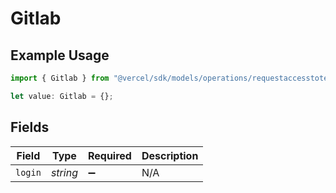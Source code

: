 # Gitlab

## Example Usage

```typescript
import { Gitlab } from "@vercel/sdk/models/operations/requestaccesstoteam.js";

let value: Gitlab = {};
```

## Fields

| Field              | Type               | Required           | Description        |
| ------------------ | ------------------ | ------------------ | ------------------ |
| `login`            | *string*           | :heavy_minus_sign: | N/A                |